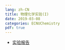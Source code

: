 ```yaml
---
lang: zh-CN
title: 物理化学实验(I)
date: 2019-03-08
categories: ECNUChemistry
pdf: true
---
```

* [实验报告](https://dev.tencent.com/api/share/download/647f260e-48b9-43eb-b9d5-105b2bcf62aa)
